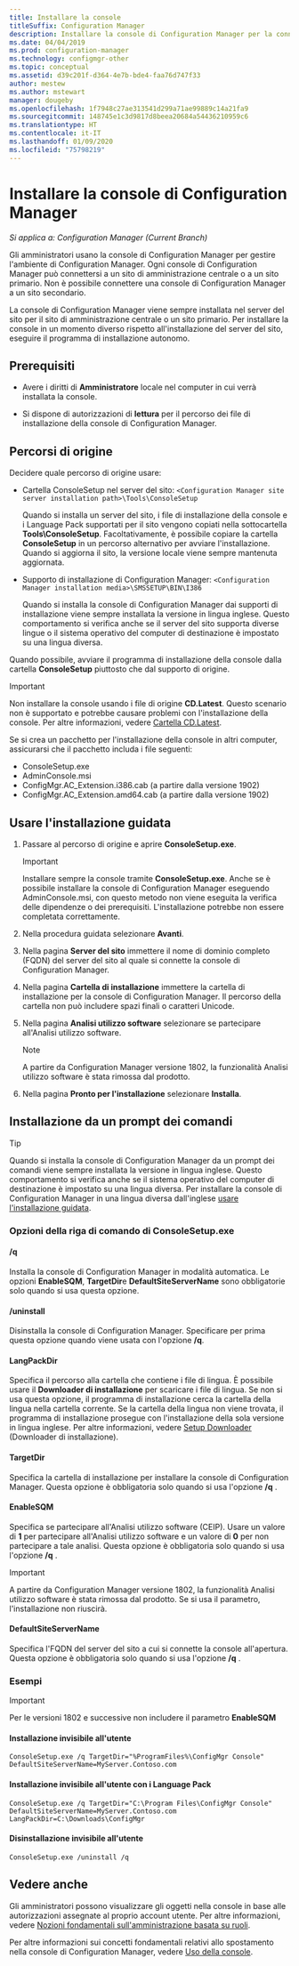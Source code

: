 ```yaml
---
title: Installare la console
titleSuffix: Configuration Manager
description: Installare la console di Configuration Manager per la connessione a un sito di amministrazione centrale o a un sito primario.
ms.date: 04/04/2019
ms.prod: configuration-manager
ms.technology: configmgr-other
ms.topic: conceptual
ms.assetid: d39c201f-d364-4e7b-bde4-faa76d747f33
author: mestew
ms.author: mstewart
manager: dougeby
ms.openlocfilehash: 1f7948c27ae313541d299a71ae99889c14a21fa9
ms.sourcegitcommit: 148745e1c3d9817d8beea20684a54436210959c6
ms.translationtype: HT
ms.contentlocale: it-IT
ms.lasthandoff: 01/09/2020
ms.locfileid: "75798219"
---
```

# <a name="install-the-configuration-manager-console"></a>Installare la console di Configuration Manager

*Si applica a: Configuration Manager (Current Branch)*

Gli amministratori usano la console di Configuration Manager per gestire l'ambiente di Configuration Manager. Ogni console di Configuration Manager può connettersi a un sito di amministrazione centrale o a un sito primario. Non è possibile connettere una console di Configuration Manager a un sito secondario.

La console di Configuration Manager viene sempre installata nel server del sito per il sito di amministrazione centrale o un sito primario. Per installare la console in un momento diverso rispetto all'installazione del server del sito, eseguire il programma di installazione autonomo.  



## <a name="prerequisites"></a>Prerequisiti

- Avere i diritti di **Amministratore** locale nel computer in cui verrà installata la console.  

- Si dispone di autorizzazioni di **lettura** per il percorso dei file di installazione della console di Configuration Manager.  



## <a name="source-paths"></a>Percorsi di origine

Decidere quale percorso di origine usare:  

- Cartella ConsoleSetup nel server del sito: `<Configuration Manager site server installation path>\Tools\ConsoleSetup`  

    Quando si installa un server del sito, i file di installazione della console e i Language Pack supportati per il sito vengono copiati nella sottocartella **Tools\ConsoleSetup**. Facoltativamente, è possibile copiare la cartella **ConsoleSetup** in un percorso alternativo per avviare l'installazione. Quando si aggiorna il sito, la versione locale viene sempre mantenuta aggiornata.  

- Supporto di installazione di Configuration Manager: `<Configuration Manager installation media>\SMSSETUP\BIN\I386`  

    Quando si installa la console di Configuration Manager dai supporti di installazione viene sempre installata la versione in lingua inglese. Questo comportamento si verifica anche se il server del sito supporta diverse lingue o il sistema operativo del computer di destinazione è impostato su una lingua diversa.  

Quando possibile, avviare il programma di installazione della console dalla cartella **ConsoleSetup** piuttosto che dal supporto di origine.

> [!Important]  
> Non installare la console usando i file di origine **CD.Latest**. Questo scenario non è supportato e potrebbe causare problemi con l'installazione della console. Per altre informazioni, vedere [Cartella CD.Latest](/sccm/core/servers/manage/the-cd.latest-folder#unsupported-scenarios).<!-- SCCMDocs issue 1359 -->  

Se si crea un pacchetto per l'installazione della console in altri computer, assicurarsi che il pacchetto includa i file seguenti:<!--3612513-->

- ConsoleSetup.exe
- AdminConsole.msi
- ConfigMgr.AC_Extension.i386.cab (a partire dalla versione 1902)
- ConfigMgr.AC_Extension.amd64.cab (a partire dalla versione 1902)



## <a name="use-the-setup-wizard"></a>Usare l'installazione guidata  

1. Passare al percorso di origine e aprire **ConsoleSetup.exe**.  

    > [!IMPORTANT]  
    > Installare sempre la console tramite **ConsoleSetup.exe**. Anche se è possibile installare la console di Configuration Manager eseguendo AdminConsole.msi, con questo metodo non viene eseguita la verifica delle dipendenze o dei prerequisiti. L'installazione potrebbe non essere completata correttamente.  

2. Nella procedura guidata selezionare **Avanti**.  

3. Nella pagina **Server del sito** immettere il nome di dominio completo (FQDN) del server del sito al quale si connette la console di Configuration Manager.  

4. Nella pagina **Cartella di installazione** immettere la cartella di installazione per la console di Configuration Manager. Il percorso della cartella non può includere spazi finali o caratteri Unicode.  

5. Nella pagina **Analisi utilizzo software** selezionare se partecipare all'Analisi utilizzo software.  

    > [!Note]  
    > A partire da Configuration Manager versione 1802, la funzionalità Analisi utilizzo software è stata rimossa dal prodotto.

6. Nella pagina **Pronto per l'installazione** selezionare **Installa**.  



## <a name="install-from-a-command-prompt"></a>Installazione da un prompt dei comandi  

> [!TIP]  
> Quando si installa la console di Configuration Manager da un prompt dei comandi viene sempre installata la versione in lingua inglese. Questo comportamento si verifica anche se il sistema operativo del computer di destinazione è impostato su una lingua diversa. Per installare la console di Configuration Manager in una lingua diversa dall'inglese [usare l'installazione guidata](#use-the-setup-wizard).  


### <a name="consolesetupexe-command-line-options"></a>Opzioni della riga di comando di ConsoleSetup.exe

#### <a name="q"></a>/q

Installa la console di Configuration Manager in modalità automatica. Le opzioni **EnableSQM**, **TargetDir**e **DefaultSiteServerName** sono obbligatorie solo quando si usa questa opzione.

#### <a name="uninstall"></a>/uninstall

Disinstalla la console di Configuration Manager. Specificare per prima questa opzione quando viene usata con l'opzione **/q**.

#### <a name="langpackdir"></a>LangPackDir

Specifica il percorso alla cartella che contiene i file di lingua. È possibile usare il **Downloader di installazione** per scaricare i file di lingua. Se non si usa questa opzione, il programma di installazione cerca la cartella della lingua nella cartella corrente. Se la cartella della lingua non viene trovata, il programma di installazione prosegue con l'installazione della sola versione in lingua inglese. Per altre informazioni, vedere [Setup Downloader](setup-downloader.md) (Downloader di installazione).

#### <a name="targetdir"></a>TargetDir

Specifica la cartella di installazione per installare la console di Configuration Manager. Questa opzione è obbligatoria solo quando si usa l'opzione **/q** .

#### <a name="enablesqm"></a>EnableSQM

Specifica se partecipare all'Analisi utilizzo software (CEIP). Usare un valore di **1** per partecipare all'Analisi utilizzo software e un valore di **0** per non partecipare a tale analisi. Questa opzione è obbligatoria solo quando si usa l'opzione **/q** .

> [!Important]  
> A partire da Configuration Manager versione 1802, la funzionalità Analisi utilizzo software è stata rimossa dal prodotto. Se si usa il parametro, l'installazione non riuscirà.

#### <a name="defaultsiteservername"></a>DefaultSiteServerName

Specifica l'FQDN del server del sito a cui si connette la console all'apertura. Questa opzione è obbligatoria solo quando si usa l'opzione **/q** .


### <a name="examples"></a>Esempi

> [!Important]  
> Per le versioni 1802 e successive non includere il parametro **EnableSQM**

#### <a name="silent-install"></a>Installazione invisibile all'utente

`ConsoleSetup.exe /q TargetDir="%ProgramFiles%\ConfigMgr Console" DefaultSiteServerName=MyServer.Contoso.com`

#### <a name="silent-install-with-language-packs"></a>Installazione invisibile all'utente con i Language Pack

`ConsoleSetup.exe /q TargetDir="C:\Program Files\ConfigMgr Console" DefaultSiteServerName=MyServer.Contoso.com LangPackDir=C:\Downloads\ConfigMgr`  

#### <a name="silent-uninstall"></a>Disinstallazione invisibile all'utente

`ConsoleSetup.exe /uninstall /q`  



## <a name="see-also"></a>Vedere anche

Gli amministratori possono visualizzare gli oggetti nella console in base alle autorizzazioni assegnate al proprio account utente. Per altre informazioni, vedere [Nozioni fondamentali sull'amministrazione basata su ruoli](/sccm/core/understand/fundamentals-of-role-based-administration).

Per altre informazioni sui concetti fondamentali relativi allo spostamento nella console di Configuration Manager, vedere [Uso della console](/sccm/core/servers/manage/admin-console).
